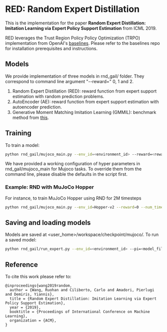 # RED: Random Expert Distillation

This is the implementation for the paper **Random Expert Distillation: Imitation Learning via Expert Policy Support Estimation** from ICML 2019.

RED leverages the Trust Region Policy Policy Optimization (TRPO) implementation from OpenAI's [baselines](https://github.com/openai/baselines). Please refer to the baselines repo for installation prerequisites and instructions.

## Models
We provide implementation of three models in rnd_gail/ folder. They correspond to command line argument "--reward=" 0, 1 and 2.
1. Random Expert Distillation (RED): reward function from expert support estimation with random prediction problems.
2. AutoEncoder (AE): reward function from expert support estimation with autoencoder prediction.
3. Generative Moment Matching Imitation Learning (GMMIL): benchmark method from [this](https://aaai.org/ocs/index.php/AAAI/AAAI18/paper/viewFile/16807/16720).

## Training
To train a model:
```bash
python rnd_gail/mujoco_main.py --env_id=<environment_id> --reward=<reward_model> [additional arguments]
```
We have provided a working configuration of hyper parameters in rnd_gail/mujoco_main for Mujoco tasks. To override them from the command line, please disable the defaults in the script first.

### Example: RND with MuJoCo Hopper
For instance, to train MuJoCo Hopper using RND for 2M timesteps
```bash
python rnd_gail/mujoco_main.py --env_id=Hopper-v2 --reward=0 --num_timesteps=2e6
```

## Saving and loading models
Models are saved at <user_home>/workspace/checkpoint/mujoco/.
To run a saved model:
```bash
python rnd_gail/run_expert.py --env_id=<environment_id> --pi=<model_filename>
```

## Reference
To cite this work please refer to:

    @inproceedings{wang2019random,
      author = {Wang, Ruohan and Ciliberto, Carlo and Amadori, Pierlugi and Demiris, Yiannis},
      title = {Random Expert Distillation: Imitation Learning via Expert Policy Support Estimation},
      year = {2019},
      booktitle = {Proceedings of International Conference on Machine Learning},
      organization = {ACM},
    }


